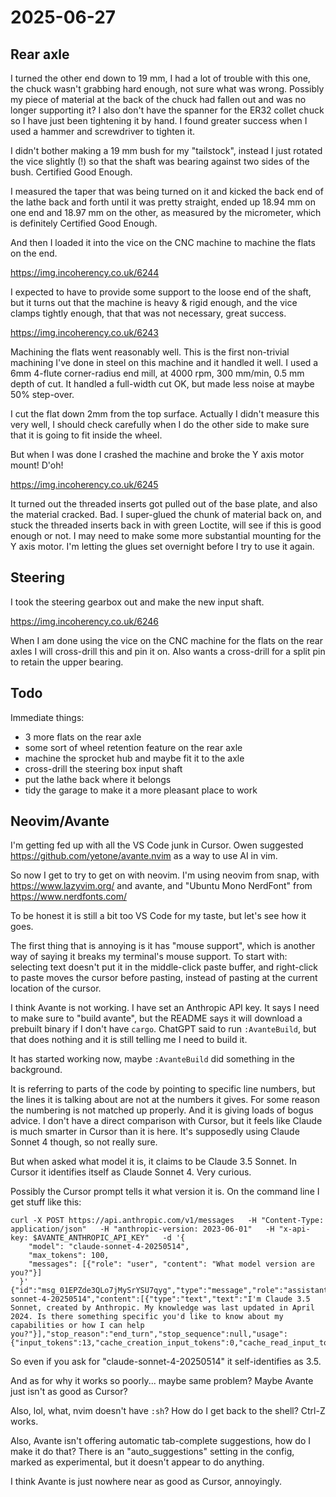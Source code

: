 # 2025-06-27

## Rear axle

I turned the other end down to 19 mm, I had a lot of trouble with this one, the chuck wasn't grabbing hard enough,
not sure what was wrong. Possibly my piece of material at the back of the chuck had fallen out and was no longer
supporting it? I also don't have the spanner for the ER32 collet chuck so I have just been tightening it by hand.
I found greater success when I used a hammer and screwdriver to tighten it.

I didn't bother making a 19 mm bush for my "tailstock", instead I just rotated the vice slightly (!) so that the shaft was
bearing against two sides of the bush. Certified Good Enough.

I measured the taper that was being turned on it and kicked the back end of the lathe back and forth until it was pretty
straight, ended up 18.94 mm on one end and 18.97 mm on the other, as measured by the micrometer, which is definitely
Certified Good Enough.

And then I loaded it into the vice on the CNC machine to machine the flats on the end.

https://img.incoherency.co.uk/6244

I expected to have to provide some support to the loose end of the shaft, but it turns out that the machine is
heavy & rigid enough, and the vice clamps tightly enough, that that was not necessary, great success.

https://img.incoherency.co.uk/6243

Machining the flats went reasonably well. This is the first non-trivial machining I've done in steel on this machine
and it handled it well. I used a 6mm 4-flute corner-radius end mill, at 4000 rpm, 300 mm/min, 0.5 mm depth of cut. It
handled a full-width cut OK, but made less noise at maybe 50% step-over.

I cut the flat down 2mm from the top surface. Actually I didn't measure this very well, I should check carefully when
I do the other side to make sure that it is going to fit inside the wheel.

But when I was done I crashed the machine and broke the Y axis motor mount! D'oh!

https://img.incoherency.co.uk/6245

It turned out the threaded inserts got pulled out of the base plate, and also the material cracked. Bad. I super-glued the
chunk of material back on, and stuck the threaded inserts back in with green Loctite, will see if this is good enough
or not. I may need to make some more substantial mounting for the Y axis motor. I'm letting the glues set overnight
before I try to use it again.

## Steering

I took the steering gearbox out and make the new input shaft.

https://img.incoherency.co.uk/6246

When I am done using the vice on the CNC machine for
the flats on the rear axles I will cross-drill this and pin it on. Also wants a cross-drill for a split pin to retain
the upper bearing.

## Todo

Immediate things:

 * 3 more flats on the rear axle
 * some sort of wheel retention feature on the rear axle
 * machine the sprocket hub and maybe fit it to the axle
 * cross-drill the steering box input shaft
 * put the lathe back where it belongs
 * tidy the garage to make it a more pleasant place to work

## Neovim/Avante

I'm getting fed up with all the VS Code junk in Cursor. Owen suggested https://github.com/yetone/avante.nvim as a way to
use AI in vim.

So now I get to try to get on with neovim. I'm using neovim from snap, with https://www.lazyvim.org/ and avante,
and "Ubuntu Mono NerdFont" from https://www.nerdfonts.com/

To be honest it is still a bit too VS Code for my taste, but let's see how it goes.

The first thing that is annoying is it has "mouse support", which is another way of saying it breaks my terminal's
mouse support. To start with: selecting text doesn't put it in the middle-click paste buffer, and right-click to
paste moves the cursor before pasting, instead of pasting at the current location of the cursor.

I think Avante is not working. I have set an Anthropic API key. It says I need to make sure to "build avante",
but the README says it will download a prebuilt binary if I don't have `cargo`. ChatGPT said to run
`:AvanteBuild`, but that does nothing and it is still telling me I need to build it.

It has started working now, maybe `:AvanteBuild` did something in the background.

It is referring to parts of the code by pointing to specific line numbers, but the lines it is talking about are
not at the numbers it gives. For some reason the numbering is not matched up properly. And it is giving loads
of bogus advice. I don't have a direct comparison with Cursor, but it feels like Claude is much smarter in
Cursor than it is here. It's supposedly using Claude Sonnet 4 though, so not really sure.

But when asked what model it is, it claims to be Claude 3.5 Sonnet. In Cursor it identifies itself as
Claude Sonnet 4. Very curious.

Possibly the Cursor prompt tells it what version it is. On the command line I get stuff like this:

    curl -X POST https://api.anthropic.com/v1/messages   -H "Content-Type: application/json"   -H "anthropic-version: 2023-06-01"   -H "x-api-key: $AVANTE_ANTHROPIC_API_KEY"   -d '{
        "model": "claude-sonnet-4-20250514",
        "max_tokens": 100,
        "messages": [{"role": "user", "content": "What model version are you?"}]
      }'
    {"id":"msg_01EPZde3QLo7jMySrYSU7qyg","type":"message","role":"assistant","model":"claude-sonnet-4-20250514","content":[{"type":"text","text":"I'm Claude 3.5 Sonnet, created by Anthropic. My knowledge was last updated in April 2024. Is there something specific you'd like to know about my capabilities or how I can help you?"}],"stop_reason":"end_turn","stop_sequence":null,"usage":{"input_tokens":13,"cache_creation_input_tokens":0,"cache_read_input_tokens":0,"output_tokens":51,"service_tier":"standard"}}

So even if you ask for "claude-sonnet-4-20250514" it self-identifies as 3.5.

And as for why it works so poorly... maybe same problem? Maybe Avante just isn't as good as Cursor?

Also, lol, what, nvim doesn't have `:sh`? How do I get back to the shell? Ctrl-Z works.

Also, Avante isn't offering automatic tab-complete suggestions, how do I make it do that? There is
an "auto_suggestions" setting in the config, marked as experimental, but it doesn't appear to do
anything.

I think Avante is just nowhere near as good as Cursor, annoyingly.

